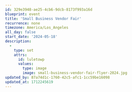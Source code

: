 ```yaml
---
id: 329e3948-ae25-4cb6-9dcb-8173f993a16d
blueprint: event
title: 'Small Business Vendor Fair'
recurrence: none
timezone: America/Los_Angeles
all_day: false
start_date: '2024-05-18'
description:
  -
    type: set
    attrs:
      id: luletowp
      values:
        type: image
        image: small-business-vendor-fair-flyer-2024.jpg
updated_by: 87a74d1c-1760-42c5-afc1-1cc59be16098
updated_at: 1712245619
---
```

